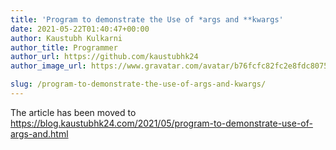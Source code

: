 ```yaml
---
title: 'Program to demonstrate the Use of *args and **kwargs'
date: 2021-05-22T01:40:47+00:00
author: Kaustubh Kulkarni
author_title: Programmer
author_url: https://github.com/kaustubhk24
author_image_url: https://www.gravatar.com/avatar/b76fcfc82fc2e8fdc8075636f1735f61?s=200

slug: /program-to-demonstrate-the-use-of-args-and-kwargs/
---
```


The article has been moved to https://blog.kaustubhk24.com/2021/05/program-to-demonstrate-use-of-args-and.html